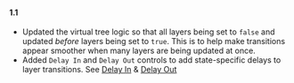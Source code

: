 #### 1.1

- Updated the virtual tree logic so that all layers being set to `false` and updated *before* layers being set to `true`. This is to help make transitions appear smoother when many layers are being updated at once.
- Added `Delay In` and `Delay Out` controls to add state-specific delays to layer transitions. See [Delay In](/README.md#delay-in) & [Delay Out](/README.md#delay-out)
